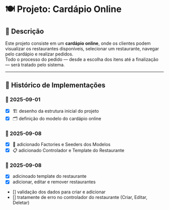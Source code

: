 # 🍽️ Projeto: Cardápio Online

## 📖 Descrição
Este projeto consiste em um **cardápio online**, onde os clientes podem visualizar os restaurantes disponíveis, selecionar um restaurante, navegar pelo cardápio e realizar pedidos.  
Todo o processo do pedido — desde a escolha dos itens até a finalização — será tratado pelo sistema.

---

## 📝 Histórico de Implementações

### 📅 2025-09-01
- [x] 🏗️ desenho da estrutura inicial do projeto
- [x] 🗂️ definição do modelo do cardápio online

### 📅 2025-09-08
- [x] 🍴 adicionado Factories e Seeders dos Modelos
- [x] 📋 adicionado Controlador e Template do Restaurante

### 📅 2025-09-08
- [X] adicinoado template do restaurante
- [X] adicionar, editar e remover restaurantes
- [] validação dos dados para criar e adicionar
- [] tratamente de erro no controlador do restaurante (Criar, Editar, Deletar)